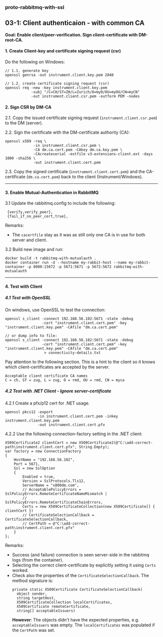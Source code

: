 ### proto-rabbitmq-with-ssl

## 03-1: Client authenticaion - with common CA

**Goal: Enable client/peer-verification. Sign client-certificate with DM-root-CA.** 

#### 1. Create Client-key and certificate signing request (csr) 

Do the following on Windows:

````
// 1.1. generate key
openssl genrsa -out instrument.client.key.pem 2048
````

````
// 1.2. create certificate signing request (csr) 
openssl req -new -key instrument.client.key.pem 
            -subj "/C=CH/ST=ZH/L=Zurich/O=myO/OU=myOU/CN=myCN" 
            -out instrument.client.csr.pem -outform PEM -nodes
````

#### 2. Sign CSR by DM-CA 

2.1. Copy the issued certificate signing request (`instrument.client.csr.pem`) to the DM (server).

2.2. Sign the certificate with the DM-certificate authority (CA):
   ````
   openssl x509 -req \
                -in instrument.client.csr.pem \
                -CA dm.ca.cert.pem -CAkey dm.ca.key.pem \ 
                -CAcreateserial -extfile v3-extensions-client.ext -days 1000 -sha256 \
                -out instrument.client.cert.pem
   ````

2.3. Copy the signed certificate (`instrument.client.cert.pem`) and the CA-certificate (`dm.ca.cert.pem`) back to the client (Instrument/Windows).



---

#### 3. Enable Mutual-Authentication in RabbitMQ

3.1 Update the rabbitmq.config to include the following:
````
 {verify,verify_peer},
 {fail_if_no_peer_cert,true},
````
Remarks:
- The `cacertfile` stay as it was as still only one CA is in use for both server and client.

3.2 Build new image and run:
````
docker build -t rabbitmq-with-mutualauth .
docker container run -d --hostname my-rabbit-host --name my-rabbit-container -p 8080:15672 -p 5671:5671 -p 5672:5672 rabbitmq-with-mutualauth
````

---

#### 4. Test with Client

##### 4.1 Test with OpenSSL

On windows, use OpenSSL to test the connection:

````
openssl s_client -connect 192.168.56.102:5671 -state -debug
                 -cert "instrument.client.cert.pem" -key "instrument.client.key.pem" -CAfile "dm.ca.cert.pem"   

// or dump info to file:
openssl s_client -connect 192.168.56.102:5671 -state -debug
                 -cert "instrument.client.cert.pem" -key "instrument.client.key.pem" -CAfile "dm.ca.cert.pem"   
                  > connectivity-details.txt         
````

Pay attention to the following section. This is a hint to the client so it knows which client-certificates are accepted by the server.
````
Acceptable client certificate CA names
C = ch, ST = zug, L = zug, O = rmd, OU = rmd, CN = myca
````


##### 4.2 Test with .NET Client - Ignore server-certificate

4.2.1 Create a pfx/p12 cert for .NET usage.
````
openssl pkcs12 -export 
               -in instrument.client.cert.pem -inkey instrument.client.key.pem 
               -out instrument.client.cert.pfx 
````

4.2.2 Use the following connection-factory setting in the .NET client:
````
X509Certificate2 clientCert = new X509Certificate2(@"C:\add-correct-path\instrument.client.cert.pfx", String.Empty);
var factory = new ConnectionFactory
{
    HostName = "192.168.56.102",
    Port = 5671,
    Ssl = new SslOption
    {
        Enabled = true,
        Version = SslProtocols.Tls12,
        ServerName = "x800dm.com",
        // AcceptablePolicyErrors = SslPolicyErrors.RemoteCertificateNameMismatch |
        //                          SslPolicyErrors.RemoteCertificateChainErrors,
        Certs = new X509CertificateCollection(new X509Certificate[] { clientCert })
        // CertificateSelectionCallback = CertificateSelectionCallback,
        // CertPath = @"C:\add-correct-path\instrument.client.cert.pfx"
    }
};
````
Remarks:
- Success (and failure) connection is seen server-side in the rabbitmq logs (from the container).  
- Selecting the correct client-certificate by explicitly setting it using `Certs` worked.
- Check also the properties of the `CertificateSelectionCallback`. The method signature is:
  ````
  private static X509Certificate CertificateSelectionCallback(
    object sender, 
    string targetHost, 
    X509CertificateCollection localCertificates, 
    X509Certificate remoteCertificate, 
    string[] acceptableIssuers)
  ````
  **However**: The objects didn't have the expected properties, e.g. `acceptableIssuers` was empty. 
  The `localCertificates` was populated if the `CertPath` was set.

